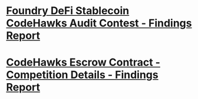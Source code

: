 # [Foundry DeFi Stablecoin CodeHawks Audit Contest - Findings Report](https://github.com/Darkartt/Audit_Reports/blob/main/Foundry-DeFi-Stablecoin-CodeHawks-Audit-Contest.md)

# [CodeHawks Escrow Contract - Competition Details - Findings Report](https://github.com/Darkartt/Audit_Reports/blob/main/BLACK%20PANDA%20REACH-CodeHawks-Escrow-Contract---Competition-Details.md)
